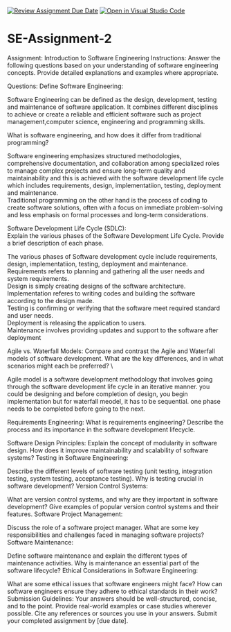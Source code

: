 [![Review Assignment Due Date](https://classroom.github.com/assets/deadline-readme-button-24ddc0f5d75046c5622901739e7c5dd533143b0c8e959d652212380cedb1ea36.svg)](https://classroom.github.com/a/-ucQIGTc)
[![Open in Visual Studio Code](https://classroom.github.com/assets/open-in-vscode-718a45dd9cf7e7f842a935f5ebbe5719a5e09af4491e668f4dbf3b35d5cca122.svg)](https://classroom.github.com/online_ide?assignment_repo_id=15235838&assignment_repo_type=AssignmentRepo)
# SE-Assignment-2
Assignment: Introduction to Software Engineering
Instructions:
Answer the following questions based on your understanding of software engineering concepts. Provide detailed explanations and examples where appropriate.

Questions:
Define Software Engineering:

Software Engineering can be defined as the design, development, testing and maintenance of software application. It combines different disciplines to achieve or create a reliable and efficient software such as project management,computer science, engineering and programming skills.


What is software engineering, and how does it differ from traditional programming?

Software engineering emphasizes structured methodologies, comprehensive documentation, and collaboration among specialized roles to manage complex projects and ensure long-term quality and maintainability and this is achieved with the software development life cycle which includes requirements, design, implementatiion, testing, deployment and maintenance.\
Traditional programming on the other hand is the process of coding to create software solutions, often with a focus on immediate problem-solving and less emphasis on formal processes and long-term considerations.


Software Development Life Cycle (SDLC): \
Explain the various phases of the Software Development Life Cycle. Provide a brief description of each phase. 

The various phases of Software development cycle include requirements, design, implementatiion, testing, deployment and maintenance. \
Requirements refers to planning and gathering all the user needs and system requirements. \
Design is simply creating designs of the software architecture. \
Implementation referes to writing codes and building the software according to the design made. \
Testing is confirming or verifying that the software meet required standard and user needs. \
Deployment is releasing the application to users. \
Maintenance involves providing updates and support to the software after deployment 

Agile vs. Waterfall Models:
Compare and contrast the Agile and Waterfall models of software development. What are the key differences, and in what scenarios might each be preferred? \

Agile model is a software development methodology that involves going through the software development life cycle in an iterative manner. you could be designing  and before completion of design, you begin implementation but for waterfall meodel, it has to be sequential. one phase needs to be completed before going to the next.

Requirements Engineering:
What is requirements engineering? Describe the process and its importance in the software development lifecycle.

Software Design Principles:
Explain the concept of modularity in software design. How does it improve maintainability and scalability of software systems?
Testing in Software Engineering:

Describe the different levels of software testing (unit testing, integration testing, system testing, acceptance testing). Why is testing crucial in software development?
Version Control Systems:

What are version control systems, and why are they important in software development? Give examples of popular version control systems and their features.
Software Project Management:

Discuss the role of a software project manager. What are some key responsibilities and challenges faced in managing software projects?
Software Maintenance:

Define software maintenance and explain the different types of maintenance activities. Why is maintenance an essential part of the software lifecycle?
Ethical Considerations in Software Engineering:

What are some ethical issues that software engineers might face? How can software engineers ensure they adhere to ethical standards in their work?
Submission Guidelines:
Your answers should be well-structured, concise, and to the point.
Provide real-world examples or case studies wherever possible.
Cite any references or sources you use in your answers.
Submit your completed assignment by [due date].
